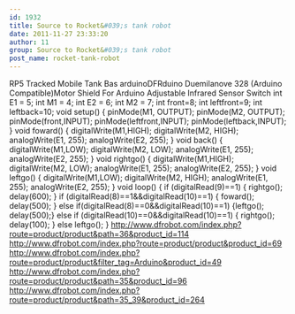 ```yaml
---
id: 1932
title: Source to Rocket&#039;s tank robot
date: 2011-11-27 23:33:20
author: 11
group: Source to Rocket&#039;s tank robot
post_name: rocket-tank-robot
---
```


RP5 Tracked Mobile Tank Bas arduinoDFRduino Duemilanove 328 (Arduino Compatible)Motor Shield For Arduino Adjustable Infrared Sensor Switch int E1 = 5; int M1 = 4; int E2 = 6; int M2 = 7; int front=8; int leftfront=9; int leftback=10; void setup() { pinMode(M1, OUTPUT); pinMode(M2, OUTPUT); pinMode(front,INPUT); pinMode(leftfront,INPUT); pinMode(leftback,INPUT); } void foward() { digitalWrite(M1,HIGH); digitalWrite(M2, HIGH); analogWrite(E1, 255); analogWrite(E2, 255); } void back() { digitalWrite(M1,LOW); digitalWrite(M2, LOW); analogWrite(E1, 255); analogWrite(E2, 255); } void rightgo() { digitalWrite(M1,HIGH); digitalWrite(M2, LOW); analogWrite(E1, 255); analogWrite(E2, 255); } void leftgo() { digitalWrite(M1,LOW); digitalWrite(M2, HIGH); analogWrite(E1, 255); analogWrite(E2, 255); } void loop() { if (digitalRead(9)==1) { rightgo(); delay(600); } if (digitalRead(8)==1&&digitalRead(10)==1) { foward(); delay(500); } else if(digitalRead(8)==0&&digitalRead(10)==1) {leftgo(); delay(500);} else if (digitalRead(10)==0&&digitalRead(10)==1) { rightgo(); delay(100); } else leftgo(); } http://www.dfrobot.com/index.php?route=product/product&path=36&product_id=114 http://www.dfrobot.com/index.php?route=product/product&product_id=69 http://www.dfrobot.com/index.php?route=product/product&filter_tag=Arduino&product_id=49 http://www.dfrobot.com/index.php?route=product/product&path=35&product_id=96 http://www.dfrobot.com/index.php?route=product/product&path=35_39&product_id=264